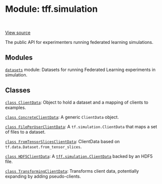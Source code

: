 <div itemscope itemtype="http://developers.google.com/ReferenceObject">
<meta itemprop="name" content="tff.simulation" />
<meta itemprop="path" content="Stable" />
</div>

# Module: tff.simulation

<table class="tfo-notebook-buttons tfo-api" align="left">
</table>

<a target="_blank" href="http://github.com/tensorflow/federated/tree/master/tensorflow_federated/python/simulation/__init__.py">View
source</a>

The public API for experimenters running federated learning simulations.

<!-- Placeholder for "Used in" -->

## Modules

[`datasets`](../tff/simulation/datasets.md) module: Datasets for running
Federated Learning experiments in simulation.

## Classes

[`class ClientData`](../tff/simulation/ClientData.md): Object to hold a dataset
and a mapping of clients to examples.

[`class ConcreteClientData`](../tff/simulation/ConcreteClientData.md): A generic
`ClientData` object.

[`class FilePerUserClientData`](../tff/simulation/FilePerUserClientData.md): A
`tf.simulation.ClientData` that maps a set of files to a dataset.

[`class FromTensorSlicesClientData`](../tff/simulation/FromTensorSlicesClientData.md):
ClientData based on `tf.data.Dataset.from_tensor_slices`.

[`class HDF5ClientData`](../tff/simulation/HDF5ClientData.md): A
<a href="../tff/simulation/ClientData.md"><code>tff.simulation.ClientData</code></a>
backed by an HDF5 file.

[`class TransformingClientData`](../tff/simulation/TransformingClientData.md):
Transforms client data, potentially expanding by adding pseudo-clients.
